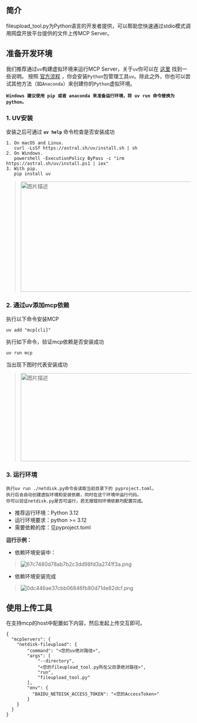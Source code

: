 ## 简介
fileupload_tool.py为Python语言的开发者提供，可以帮助您快速通过stdio模式调用网盘开放平台提供的文件上传MCP Server。

## 准备开发环境

我们推荐通过`uv`构建虚拟环境来运行MCP Server，关于`uv`你可以在 [这里](https://docs.astral.sh/uv/getting-started/features/) 找到一些说明。
按照 [官方流程](https://modelcontextprotocol.io/quickstart/server) ，你会安装`Python`包管理工具`uv`。除此之外，你也可以尝试其他方法（如`Anaconda`）来创建你的`Python`虚拟环境。

**`Windows 建议使用 pip 或者 anaconda 来准备运行环境，将 uv run 命令替换为 python。`**

### 1. UV安装
安装之后可通过 **`uv help`** 命令检查是否安装成功
```
1. On macOS and Linux.
   curl -LsSf https://astral.sh/uv/install.sh | sh
2. On Windows.
   powershell -ExecutionPolicy ByPass -c "irm https://astral.sh/uv/install.ps1 | iex"
3. With pip.
   pip install uv
```

> <img src="https://bce.bdstatic.com/doc/xpan-open-platform/doc/586ceddb7e10c32c6c7cb84fdae58344_586cedd.jpg" width="500" height="300" alt="图片描述">


### 2. 通过uv添加mcp依赖
执行以下命令安装MCP
```
uv add "mcp[cli]"
```
执行如下命令，验证mcp依赖是否安装成功
```
uv run mcp
```
当出现下图时代表安装成功


> <img src="https://bce.bdstatic.com/doc/xpan-open-platform/doc/9e1ea997c959383324ac51ea41e2bf9c_9e1ea99.png" width="500" height="240" alt="图片描述">

### 3. 运行环境
```
执行uv run ./netdisk.py命令会读取当前目录下的 pyproject.toml。
执行后会自动创建虚拟环境和安装依赖，同时在这个环境中运行代码。
你可以验证netdisk.py是否可运行，若无报错则环境依赖均配置完成。
```
* 推荐运行环境：Python 3.12
* 运行环境要求：python >= 3.12
* 需要依赖的库：见pyproject.toml

**运行示例：**

* 依赖环境安装中：

> ![67c7480d78ab7b2c3dd98fd3a2741f3a.png](https://bce.bdstatic.com/doc/xpan-open-platform/doc/67c7480d78ab7b2c3dd98fd3a2741f3a_67c7480.png)

* 依赖环境安装完成

> ![0dc446ae37cbb06846fb80d71de82dcf.png](https://bce.bdstatic.com/doc/xpan-open-platform/doc/0dc446ae37cbb06846fb80d71de82dcf_0dc446a.png)

## 使用上传工具
在支持mcp的host中配置如下内容，然后发起上传交互即可。
```
{
  "mcpServers": {
    "netdisk-fileupload": {
        "command": "<您的uv绝对路径>",
        "args": [
            "--directory",
            "<您的fileupload_tool.py所在父目录绝对路径>",
            "run",
            "fileupload_tool.py"
        ],
        "env": {
          "BAIDU_NETDISK_ACCESS_TOKEN": "<您的AccessToken>"
        }
    }
  }
}
```
